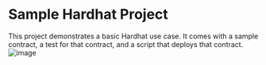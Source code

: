 # Sample Hardhat Project

This project demonstrates a basic Hardhat use case. It comes with a sample contract, a test for that contract, and a script that deploys that contract.
![image](https://user-images.githubusercontent.com/99213972/183131064-98d56f36-d332-4a29-922a-45b7a1d0452d.png)
